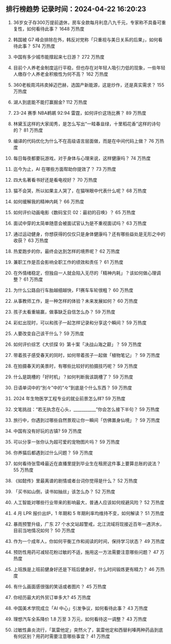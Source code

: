 
## 排行榜趋势 记录时间：2024-04-22 16:20:23
  
  1. 36岁女子存300万提前退休，房车全款每月利息八九千元，专家称不具备可重复性，如何看待此事？ 1648 万热度
    
  2. 韩国被 G7 峰会排除在外，韩反对党称「只重视与美日关系的后果」，如何看待此事？ 574 万热度
    
  3. 中国有多少城市能撑起来七日游？ 272 万热度
    
  4. 目前个人养老金制度运行平稳，但也存在对年轻人吸引力低的现象，一些年轻人缴存个人养老金积极性为何不高？ 162 万热度
    
  5. 360老板周鸿祎卖掉迈巴赫，选国产新能源，这是炒作，还是真实需求？ 155 万热度
    
  6. 湖人到底能不能打赢掘金? 112 万热度
    
  7. 23-24 赛季 NBA鹈鹕 92:94 雷霆，如何评价这场比赛？ 89 万热度
    
  8. 林黛玉这样的大家闺秀，是怎么写出“一畦春韭绿，十里稻花香”这样的诗句的？ 81 万热度
    
  9. 编译的代码优化为什么不在高级语言层面做，而是在中间代码上做？ 76 万热度
    
  10. 每日每夜都要玩游戏，对于身体与心理来说，这样健康吗？ 74 万热度
    
  11. 迄今为止，AI 在哪些方面帮助你提效了？ 73 万热度
    
  12. 四大名著看书好还是看电视好？ 70 万热度
    
  13. 猫不会哭，所以如果主人哭了，在猫咪眼中代表什么呢？ 68 万热度
    
  14. 如何缓解我的精神内耗？ 66 万热度
    
  15. 如何评价动画电影《数码宝贝 02：最初的召唤》？ 65 万热度
    
  16. 面试中穿的太简单随意会被面试官认为是不重视面试吗？ 63 万热度
    
  17. 通过运动健身，你想获得的仅仅只是身体健康吗？还有哪些益处是无形之中的收获？ 63 万热度
    
  18. 热爱跑步的你，最终会达到怎样的境界呢？ 62 万热度
    
  19. 兼职工作是否会影响全职工作的绩效和责任？ 61 万热度
    
  20. 在外情绪稳定，但独自一人就会陷入无尽的「精神内耗」？该如何做心理调整？ 61 万热度
    
  21. 为什么公路自行车胎越细越快，F1赛车车轮很粗？ 60 万热度
    
  22. 从事教师工作，是一种怎样的体验？未来发展如何？ 60 万热度
    
  23. 孩子太看重输赢，做事缺乏自信怎么办？ 59 万热度
    
  24. 彩虹出现时，可以和孩子一起怎样记录和分享这个瞬间？ 59 万热度
    
  25. 人要改变自己该干什么？ 59 万热度
    
  26. 如何评价综艺《大侦探 9》第十案「决战山海之巅」？ 59 万热度
    
  27. 带着孩子感受春天的同时，如何带着孩子一起做「植物笔记」？ 59 万热度
    
  28. 在拍摄春天的美景时，有哪些比较好的拍摄技巧呢？ 59 万热度
    
  29. 什么是跳槽的「好时机」？如何判断我该跳槽了？ 59 万热度
    
  30. 日语单词中的“別々”中的“々”到底是个什么东西？ 59 万热度
    
  31. 2024 年生物医学工程专业的就业前景怎么样? 59 万热度
    
  32. 文笔挑战：“若无执念在心头，___________”你会怎么接下半句？ 59 万热度
    
  33. 旅行中，你遇到过哪些自然景观让你一瞬间「仿佛置身仙境」？ 59 万热度
    
  34. 中国有没有好玩的古镇? 59 万热度
    
  35. 可以分享一张你认为超可爱的宠物图片吗？ 59 万热度
    
  36. 你养猫后都遇到过什么问题？ 59 万热度
    
  37. 如何看待张雪峰最近在直播里提到毕业生在租房这件事上要算总账的说法？ 55 万热度
    
  38. 《如懿传》里最离谱的剧情或者台词你觉得是什么？ 52 万热度
    
  39. 「买书如山倒，读书如抽丝」该怎么办？ 52 万热度
    
  40. 人工智能对哪些行业带来的影响最大，普通人应该如何规避风险？ 52 万热度
    
  41. 4 月 LPR 报价出炉，1 年期和 5 年期利率均维持不变，如何解读？ 51 万热度
    
  42. 暴雨预警升级，广东 27 个水文站超警戒，北江流域将现接近百年一遇洪水，目前当地情况如何？ 50 万热度
    
  43. 作为一个成年人，你如何平衡工作和阅读的时间，保持学习状态？ 49 万热度
    
  44. 预防性用药可减轻花粉过敏的不适，施用这一方法需要注意哪些问题？ 47 万热度
    
  45. 上班族是上班前健身好还是下班后健身好，什么时间锻炼更有精力？ 46 万热度
    
  46. 有什么画面感很强的笑话或者图片？ 45 万热度
    
  47. 你经历最大的外贸订单多大? 45 万热度
    
  48. 中国美术学院成立「AI 中心」引发争议，如何看待此事？ 43 万热度
    
  49. 理想汽车全系降价 1.8 万至 3 万元，如何看待这一调整？ 43 万热度
    
  50. 过敏性鼻炎流行，「氯雷他定」突然火了，氯雷他定和西替利嗪两种药品到底有何区别？用药时需要注意哪些事宜？ 41 万热度
    